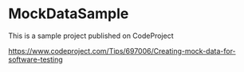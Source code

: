 MockDataSample
==============
This is a sample project published on CodeProject

https://www.codeproject.com/Tips/697006/Creating-mock-data-for-software-testing
